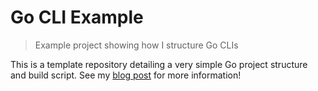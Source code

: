 # Go CLI Example
> Example project showing how I structure Go CLIs

This is a template repository detailing a very simple Go project structure and build script.  See my [blog post](https://marioleone.me/posts/2020/how-build-go-cli/) for more information!